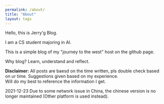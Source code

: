 ```yaml
---
permalink: /about/
title: "About"
layout: tags
---
```


Hello, this is Jerry'g Blog.

I am a CS student majoring in AI.

This is a simple blog of my "journey to the west" host on the github page.

Why blog? Learn, understand and reflect.

**Disclaimer:** 
All posts are baesd on the time written, pls double check based on ur time. Suggestions given based on my experience.  
Will do my best to reference the information I get.

2021-12-23
Due to some network issue in China, the chinese version is no longer maintained (Other platform is used instead).   
